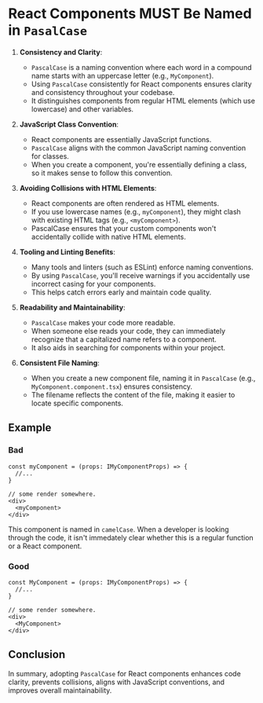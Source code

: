 # React Components MUST Be Named in `PasalCase`

1. **Consistency and Clarity**:
   - `PascalCase` is a naming convention where each word in a compound name starts with an uppercase letter (e.g., `MyComponent`).
   - Using `PascalCase` consistently for React components ensures clarity and consistency throughout your codebase.
   - It distinguishes components from regular HTML elements (which use lowercase) and other variables.

2. **JavaScript Class Convention**:
   - React components are essentially JavaScript functions.
   - `PascalCase` aligns with the common JavaScript naming convention for classes.
   - When you create a component, you're essentially defining a class, so it makes sense to follow this convention.

3. **Avoiding Collisions with HTML Elements**:
   - React components are often rendered as HTML elements.
   - If you use lowercase names (e.g., `myComponent`), they might clash with existing HTML tags (e.g., `<myComponent>`).
   - PascalCase ensures that your custom components won't accidentally collide with native HTML elements.

4. **Tooling and Linting Benefits**:
   - Many tools and linters (such as ESLint) enforce naming conventions.
   - By using `PascalCase`, you'll receive warnings if you accidentally use incorrect casing for your components.
   - This helps catch errors early and maintain code quality.

5. **Readability and Maintainability**:
   - `PascalCase` makes your code more readable.
   - When someone else reads your code, they can immediately recognize that a capitalized name refers to a component.
   - It also aids in searching for components within your project.

6. **Consistent File Naming**:
   - When you create a new component file, naming it in `PascalCase` (e.g., `MyComponent.component.tsx`) ensures consistency.
   - The filename reflects the content of the file, making it easier to locate specific components.

## Example
### Bad
```tsx
const myComponent = (props: IMyComponentProps) => {
  //...
}

// some render somewhere.
<div>
  <myComponent>
</div>

```
This component is named in `camelCase`. When a developer is looking through the code, it isn't immedately clear whether this is a regular function or a React component.

### Good
```tsx
const MyComponent = (props: IMyComponentProps) => {
  //...
}

// some render somewhere.
<div>
  <MyComponent>
</div>
```

## Conclusion
In summary, adopting `PascalCase` for React components enhances code clarity, prevents collisions, aligns with JavaScript conventions, and improves overall maintainability.
